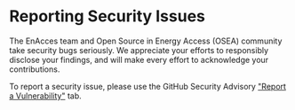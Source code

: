 # Reporting Security Issues

The EnAcces team and Open Source in Energy Access (OSEA) community take security bugs seriously. We appreciate your efforts to responsibly disclose your findings, and will make every effort to acknowledge your contributions.

To report a security issue, please use the GitHub Security Advisory ["Report a Vulnerability"](https://github.com/EnAccess/OpenPAYGO-HW/security/advisories/new) tab.
